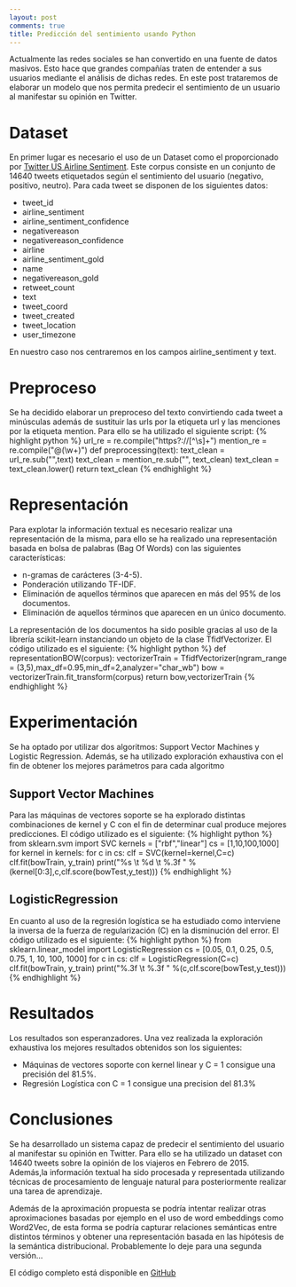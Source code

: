 ```yaml
---
layout: post
comments: true
title: Predicción del sentimiento usando Python
---
```


Actualmente las redes sociales se han convertido en una fuente de datos masivos.
Esto hace que grandes compañías traten de entender a sus usuarios mediante el análisis de dichas redes. 
En este post trataremos de elaborar un modelo que nos permita predecir el sentimiento de un usuario al manifestar su opinión en Twitter.

# Dataset
En primer lugar es necesario el uso de un Dataset como el proporcionado por [Twitter US Airline Sentiment](https://www.kaggle.com/crowdflower/twitter-airline-sentiment#database.sqlite).
Este corpus consiste en un conjunto de 14640 tweets etiquetados según el sentimiento del usuario (negativo, positivo, neutro).
Para cada tweet se disponen de los siguientes datos:
* tweet_id
* airline_sentiment
* airline_sentiment_confidence
* negativereason
* negativereason_confidence
* airline
* airline_sentiment_gold
* name
* negativereason_gold
* retweet_count
* text
* tweet_coord
* tweet_created
* tweet_location
* user_timezone

En nuestro caso nos centraremos en los campos airline_sentiment y text.

# Preproceso
Se ha decidido elaborar un preproceso del texto convirtiendo cada tweet a minúsculas además de sustituir las urls por la etiqueta url y las menciones por la etiqueta mention. Para ello se ha utilizado el siguiente script:
{% highlight python %}
url_re = re.compile("https?://[^\s]+")
mention_re = re.compile("@(\w+)")
def preprocessing(text):
    text_clean = url_re.sub("<url>",text)
    text_clean = mention_re.sub("<mention>", text_clean)
    text_clean = text_clean.lower()
    return text_clean 
{% endhighlight %}
    
# Representación 
Para explotar la información textual es necesario realizar una representación de la misma, para ello se ha realizado una representación basada en bolsa de palabras (Bag Of Words) con las siguientes características:
* n-gramas de carácteres (3-4-5).
* Ponderación utilizando TF-IDF.
* Eliminación de aquellos términos que aparecen en más del 95% de los documentos.
* Eliminación de aquellos términos que aparecen en un único documento.

La representación de los documentos ha sido posible gracias al uso de la librería scikit-learn instanciando un objeto de la clase TfidfVectorizer. El código utilizado es el siguiente:
{% highlight python %}
def representationBOW(corpus):
    vectorizerTrain = TfidfVectorizer(ngram_range = (3,5),max_df=0.95,min_df=2,analyzer="char_wb")
    bow = vectorizerTrain.fit_transform(corpus)
    return bow,vectorizerTrain
{% endhighlight %}
# Experimentación
Se ha optado por utilizar dos algoritmos: Support Vector Machines y Logistic Regression. Además, se ha utilizado exploración exhaustiva con el fin de obtener los mejores parámetros para cada algoritmo
## Support Vector Machines
Para las máquinas de vectores soporte se ha explorado distintas combinaciones de kernel y C con el fin de determinar cual produce mejores predicciones. El código utilizado es el siguiente:
{% highlight python %}
from sklearn.svm import SVC
kernels = ["rbf","linear"]
cs = [1,10,100,1000]
for kernel in kernels:
    for c in cs:
        clf = SVC(kernel=kernel,C=c)
        clf.fit(bowTrain, y_train)
        print("%s \t %d \t %.3f " %(kernel[0:3],c,clf.score(bowTest,y_test)))
{% endhighlight %}

## LogisticRegression
En cuanto al uso de la regresión logística se ha estudiado como interviene la inversa de la fuerza de regularización (C) en la disminución del error. El código utilizado es el siguiente:
{% highlight python %}
from sklearn.linear_model import LogisticRegression
cs = [0.05, 0.1, 0.25, 0.5, 0.75, 1, 10, 100, 1000]
for c in cs:
    clf = LogisticRegression(C=c)
    clf.fit(bowTrain, y_train)
    print("%.3f \t %.3f " %(c,clf.score(bowTest,y_test)))
{% endhighlight %}

# Resultados
Los resultados son esperanzadores. Una vez realizada la exploración exhaustiva los mejores resultados obtenidos son los siguientes:
* Máquinas de vectores soporte con kernel linear y C = 1 consigue una precisión del 81.5%.
* Regresión Logística con C = 1 consigue una precision del 81.3%

# Conclusiones
Se ha desarrollado un sistema capaz de predecir el sentimiento del usuario al manifestar su opinión en Twitter. Para ello se ha utilizado un dataset con 14640 tweets sobre la opinión de los viajeros en Febrero de 2015. Además,la información textual ha sido procesada y representada utilizando técnicas de procesamiento de lenguaje natural para posteriormente realizar una tarea de aprendizaje.

Además de la aproximación propuesta se podría intentar realizar otras aproximaciones basadas por ejemplo en el uso de word embeddings como Word2Vec, de esta forma se podría capturar relaciones semánticas entre distintos términos y obtener una representación basada en las hipótesis de la semántica distribucional. Probablemente lo deje para una segunda versión...

El código completo está disponible en [GitHub](https://github.com/marescas/marescas.github.io/blob/master/SentimentalPython.ipynb)


